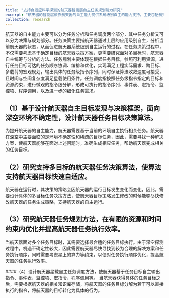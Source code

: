 ```yaml
---
title: "支持自适应科学探测的航天器智能层自主任务规划能力研究"
excerpt: "航天器的智能层依靠航天器的自主能力提供系统级别自主的能力支持，主要包括航天器自主任务决策、规划和调度。深空探测任务自主能力通过在探测器上构建智能自主软硬件系统，根据对空间环境的感知和认识，利用计算机知识建模技术、人工智能理论方法，自主进行任务的决策、规划和调度，得到可达目标状态的合理活动序列，实现探测器无人参与情况下长时间自主安全运行。该技术不仅可以满足深空探测任务的复杂性和实时性要求，同时可以用于近地卫星的任务规划，提高探测任务可靠性和科学回报、减少费用，是空间探测领域亟待解决的一项关键技术。"
collection: research
---
```



航天器的自主能力主要可以分为任务分析和任务调度两个部分，其中任务分析又可以分为决策与规划部分。任务决策主要指航天器通过上层的应用级别自主，分析当前航天器的状态，从而促进航天器系统级别自主运行的过程。在任务决策过程中，不仅需要考虑基于确定目标的航天器决策方案，更需要研究面对多目标时，航天器自主统筹与分析的方法。任务规划主要体现在根据任务目标，参照可利用资源，进行任务目标可达的任务顺序协调、编排和优化，实现满足工程实际需求、跨目标、多载荷的宏观规划，输出具体的任务级指令序列，同时保证算法收敛速度可接受，且时间与空间复杂度满足星载使用条件。任务调度指按照任务级指令指定的目标和资源约束，进行微观的指令级分解，形成可执行的指令序列、事件表、宏指令、监控项、程序调用，以及进一步的细化任务需求。

## （1）基于设计航天器自主目标发现与决策框架，面向深空环境不确定性，设计航天器任务目标决策算法。
为提升航天器的自主能力，航天器需要基于当前的环境自主执行相关任务。航天器在深空中主要面临的是环境不确定性和稀疏的目标任务，因此，需要寻找一种解决方案，使航天器能够在面对上述问题时，准确生成相应任务，帮助航天器完成相关的任务目标。

## （2）研究支持多目标的航天器任务决策算法，使算法支持航天器目标快速自适应。
航天器在运行时，其决策的策略会因航天器的运行目标发生变化而变化，因此，需要设计具体的多目标任务决策方法，使航天器目标策略发生修改的时候能够尽快修改航天器的任务生成策略，支持航天器的自主运行。

## （3）研究航天器任务规划方法，在有限的资源和时间约束内优化并提高航天器任务执行效率。
当航天器面对多个任务目标时，其需要选择最合适的任务目标执行。由于深空探测过程中，机遇不确定性较大，因此需要航天器尽快寻找到较为合理的解决方案和任务执行顺序，同时需要考虑星上的算力等约束，以便对任务执行顺序优化，提高航天器的任务执行效率。

####（4）设计航天器星载自主任务调度方法，使航天器基于任务目标自主输出指令、事件表、监控项、宏指令、程序调用等。
当航天器获得具体的任务目标之后，需要根据航天器的相关知识库存储，将航天器的任务目标分解为若干可以直接执行的指令，将航天器的目标转化为具体的行为。
